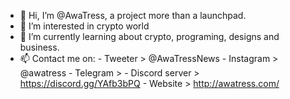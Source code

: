 - 👋 Hi, I’m @AwaTress, a project more than a launchpad.
- 👀 I’m interested in crypto world
- 🌱 I’m currently learning about crypto, programing, designs and business.
- 📫 Contact me on: - Tweeter > @AwaTressNews
                   - Instagram > @awatress
                   - Telegram > 
                   - Discord server > https://discord.gg/YAfb3bPQ
                   - Website > http://awatress.com/
<!---  
AwaTress/AwaTress is a ✨ special ✨ repository because its `README.md` (this file) appears on your GitHub profile.
You can click the Preview link to take a look at your changes.
--->
